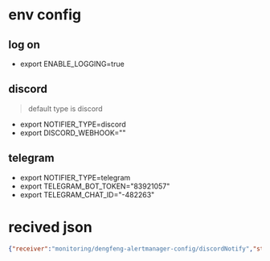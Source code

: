 # env config
## log on
- export ENABLE_LOGGING=true

## discord
>default type is discord

- export NOTIFIER_TYPE=discord
- export DISCORD_WEBHOOK=""

## telegram
- export NOTIFIER_TYPE=telegram
- export TELEGRAM_BOT_TOKEN="83921057"
- export TELEGRAM_CHAT_ID="-482263"

# recived json

```json
{"receiver":"monitoring/dengfeng-alertmanager-config/discordNotify","status":"firing","alerts":[{"status":"firing","labels":{"alertname":"RedisDown","endpoint":"metrics","instance":"10.0.42.54:9000","job":"external-redis-exporter","namespace":"monitoring","prometheus":"monitoring/k8s","service":"external-redis-exporter","severity":"critical"},"annotations":{"description":"Redis instance is down\n  VALUE = 1\n  LABELS = map[__name__:redis_up endpoint:metrics instance:10.0.42.54:9000 job:external-redis-exporter namespace:monitoring service:external-redis-exporter]","summary":"Redis down (instance 10.0.42.54:9000)"},"startsAt":"2025-10-24T03:32:02.839Z","endsAt":"0001-01-01T00:00:00Z","generatorURL":"http://prometheus-k8s-0:9090/graph?g0.expr=redis_up+%3D%3D+1\u0026g0.tab=1","fingerprint":"c4da66c7c14de159"}],"groupLabels":{"alertname":"RedisDown","severity":"critical"},"commonLabels":{"alertname":"RedisDown","endpoint":"metrics","instance":"10.0.42.54:9000","job":"external-redis-exporter","namespace":"monitoring","prometheus":"monitoring/k8s","service":"external-redis-exporter","severity":"critical"},"commonAnnotations":{"description":"Redis instance is down\n  VALUE = 1\n  LABELS = map[__name__:redis_up endpoint:metrics instance:10.0.42.54:9000 job:external-redis-exporter namespace:monitoring service:external-redis-exporter]","summary":"Redis down (instance 10.0.42.54:9000)"},"externalURL":"http://alertmanager-main-0:9093","version":"4","groupKey":"{}/{namespace=\"monitoring\"}/{severity=\"critical\"}:{alertname=\"RedisDown\", severity=\"critical\"}","truncatedAlerts":0}
```